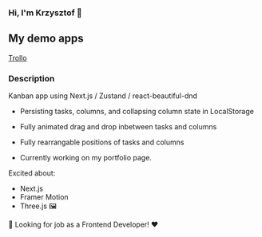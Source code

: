 ### Hi, I'm Krzysztof 👋

## My  demo apps
[Trollo](https://trollo-self.vercel.app/)
### Description
Kanban app using Next.js / Zustand / react-beautiful-dnd
- Persisting tasks, columns, and collapsing column state in LocalStorage
- Fully animated drag and drop inbetween tasks and columns
- Fully rearrangable positions of tasks and columns

- Currently working on my portfolio page.

Excited about:
- Next.js
- Framer Motion
- Three.js 🖼️
  
💬 Looking for job as a Frontend Developer! ❤️
